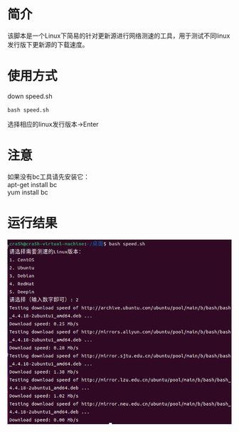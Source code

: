 # 简介
该脚本是一个Linux下简易的针对更新源进行网络测速的工具，用于测试不同linux发行版下更新源的下载速度。

# 使用方式
down speed.sh
```
bash speed.sh
```
选择相应的linux发行版本->Enter

# 注意
如果没有bc工具请先安装它：   
apt-get install bc   
yum install bc


# 运行结果
![test_speed run](https://github.com/m1m1cat/small-script/blob/main/linux_rource_test_speed/speed.png)
